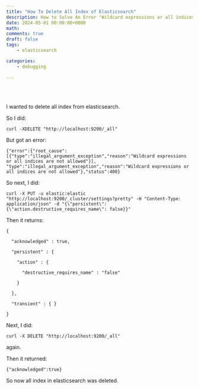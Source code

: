 ```yaml
---
title: "How To Delete All Index of Elasticsearch"
description: How to Solve An Error "Wildcard expressions or all indices are not allowed"
date: 2024-05-01 00:00:00+0000
math: 
comments: true
draft: false
tags: 
    - elasticsearch

categories:
    - debugging
    
---
```



<br><br>

I wanted to delete all index from elasticsearch.

So I did:
```
curl -XDELETE "http://localhost:9200/_all"
```

But got an error: 
```
{"error":{"root_cause":[{"type":"illegal_argument_exception","reason":"Wildcard expressions or all indices are not allowed"}],
"type":"illegal_argument_exception","reason":"Wildcard expressions or all indices are not allowed"},"status":400}
```

So next, I did: 
```
curl -X PUT -u elastic:elastic "http://localhost:9200/_cluster/settings?pretty" -H "Content-Type: application/json" -d "{\"persistent\": {\"action.destructive_requires_name\": false}}"
```

Then it returns:
```
{

  "acknowledged" : true,

  "persistent" : {

    "action" : {

      "destructive_requires_name" : "false"

    }

  },

  "transient" : { }

}
```

Next, I did: 
```
curl -X DELETE "http://localhost:9200/_all"
```
again.

Then it returned: 
```
{"acknowledged":true} 
```

So now all index in elasticsearch was deleted.

